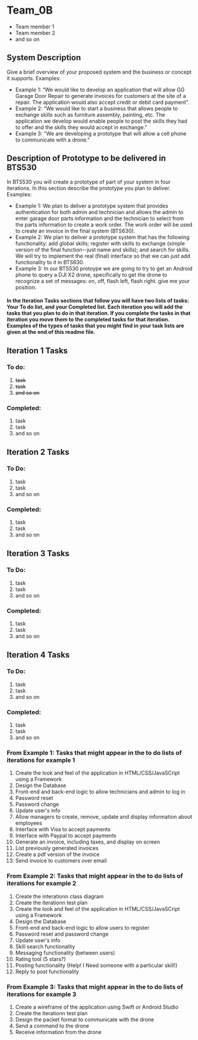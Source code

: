 # Team_0B
* Team member 1
* Team member 2
* and so on
## System Description
Give a brief overview of your proposed system and the business or concept it supports.
Examples:<br>
* Example 1: “We would like to develop an application that will allow GG Garage Door Repair to generate invoices for customers at the site of a repair. The application would also accept credit or debit card payment”.
* Example 2: “We would like to start a business that allows people to exchange skills such as furniture assembly, painting, etc. The application we develop would enable people to post the skills they had to offer and the skills they would accept in exchange.”
* Example 3: "We are developing a prototype that will allow a cell phone to communicate with a drone."
## Description of Prototype to be delivered in BTS530
In BTS530 you will create a prototype of part of your system in four iterations. In this section describe the prototype you plan to deliver. Examples:
* Example 1: We plan to deliver a prototype system that provides authentication for both admin and technician and allows the admin to enter garage door parts information and the technician to select from the parts information to create a work order. The work order will be used to create an invoice in the final system (BTS630).
* Example 2: We plan to deliver a prototype system that has the following functionality: add global skills; register with skills to exchange (simple version of the final function--just name and skills); and search for skills. We will try to implement the real (final) interface so that we can just add functionality to it in BTS630.
* Example 3: In our BTS530 protoype we are going to try to get an Android phone to query a DJI X2 drone, specifically to get the drone to recognize a set of messages: on, off, flash left, flash right. give me your position. 

#### In the Iteration Tasks sections that follow you will have two lists of tasks: Your To do list, and your Completed list. Each iteration you will add the tasks that you plan to do in that iteration. If you complete the tasks in that iteration you move them to the completed tasks for that iteration. Examples of the types of tasks that you might find in your task lists are given at the end of this readme file.
## Iteration 1 Tasks
### To do:
1. ~~task~~ 
1. ~~task~~  
1. ~~and so on~~ 

### Completed:
1. task
1. task
1. and so on 

## Iteration 2 Tasks
### To Do:
1. task   
1. task  
1. and so on 

### Completed:
1. task
1. task
1. and so on 

## Iteration 3 Tasks
### To Do:
1. task   
1. task  
1. and so on 
 
### Completed:
1. task
1. task
1. and so on 
 
## Iteration 4 Tasks
### To Do:
1. task 
1. task  
1. and so on 
 
### Completed:
1. task
1. task
1. and so on 
 
### From Example 1: Tasks that might appear in the to do lists of iterations for example 1
1. Create the look and feel of the application in HTML/CSS/JavaSCript using a Framework
1. Design the Database
1. Front-end and back-end logic to allow technicians and admin to log in
1. Password reset
1. Password change
1. Update user's info 
1. Allow managers to create, remove, update and display information about employees
1. Interface with Visa to accept payments
1. Interface with Paypal to accept payments
1. Generate an invoice, including taxes, and display on screen
1. List previously generated invoices
1. Create a pdf version of the invoice
1. Send invoice to customers over email 

### From Example 2: Tasks that might appear in the to do lists of iterations for example 2
1. Create the interationn class diagram
1. Create the iterationn test plan
1. Create the look and feel of the application in HTML/CSS/JavaSCript using a Framework
1. Design the Database
1. Front-end and back-end logic to allow users to register
1. Password reset and password change
1. Update user's info 
1. Skill search functionality
1. Messaging functionality (between users)
1. Rating tool (5 stars?)
1. Posting functionality (Help! I Need someone with a particular skill!)
1. Reply to post functionality

### From Example 3: Tasks that might appear in the to do lists of iterations for example 3
1. Create a wireframe of the application using Swift or Android Studio
1. Create the iterationn test plan
1. Design the packet format to communicate with the drone
1. Send a command to the drone
1. Receive information from the drone

